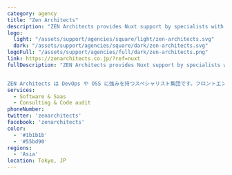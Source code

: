 ```yaml
---
category: agency
title: "Zen Architects"
description: "ZEN Architects provides Nuxt support by specialists with strengths in DevOps and OSS. Our team consists of top-notch experts in front-end technologies, with extensive experience developing with frameworks including Vue.js and Nuxt.js over years. We keep focusing on optimizing clients IT investment by providing the most efficient solution case by case."
logo:
  light: "/assets/support/agencies/square/light/zen-architects.svg"
  dark: "/assets/support/agencies/square/dark/zen-architects.svg"
logoFull: "/assets/support/agencies/full/dark/zen-architects.png"
link: https://zenarchitects.co.jp/?ref=nuxt
fullDescription: "ZEN Architects provides Nuxt support by specialists with strengths in DevOps and OSS. Our team consists of top-notch experts in front-end technologies, with extensive experience developing with frameworks including Vue.js and Nuxt.js over years. We keep focusing on optimizing clients IT investment by providing the most efficient solution case by case.


ZEN Architects は DevOps や OSS に強みを持つスペシャリスト集団です。フロントエンド技術については、Vue.js や Nuxt.js などのフレームワークを使った開発経験が豊富で、チームには日本を代表するエキスパートも含まれています。ZEN Architects が提供する技術アドバイザリサービスでは、これまで数十社にのぼるエンタープライズ開発プロジェクトをサポートしてきました。私たちは日頃よりお客様のITへの投資を最適化することにフォーカスしており、ケースごとに最適な解決策を提供します。"
services:
  - Software & Saas
  - Consulting & Code audit
phoneNumber:
twitter: 'zenarchitects'
facebook: 'zenarchitects'
color:
  - '#1b1b1b'
  - '#55bd90'
regions:
  - 'Asia'
location: Tokyo, JP
---
```

